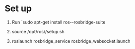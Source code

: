 # Set up

1. Run `sudo apt-get install ros-<rosdistro>-rosbridge-suite

2. source /opt/ros/<rosdistro>/setup.sh

3. roslaunch rosbridge_service rosbridge_websocket.launch
